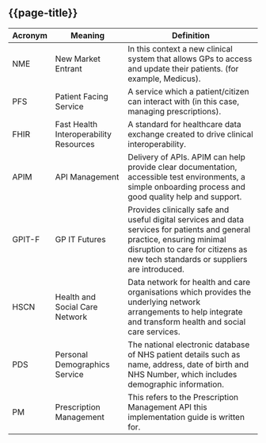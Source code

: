 ## {{page-title}}

|Acronym|Meaning|Definition|
|-----|-----|-------|
|NME|New Market Entrant|In this context a new clinical system that allows GPs to access and update their patients. (for example, Medicus).|
|PFS|Patient Facing Service|A service which a patient/citizen can interact with (in this case, managing prescriptions).|
|FHIR|Fast Health Interoperability Resources|A standard for healthcare data exchange created to drive clinical interoperability.|
|APIM|API Management|Delivery of APIs. APIM can help provide clear documentation, accessible test environments, a simple onboarding process and good quality help and support.|
|GPIT-F|GP IT Futures|Provides clinically safe and useful digital services and data services for patients and general practice, ensuring minimal disruption to care for citizens as new tech standards or suppliers are introduced.|
|HSCN|Health and Social Care Network|Data network for health and care organisations which provides the underlying network arrangements to help integrate and transform health and social care services.|
|PDS|Personal Demographics Service|The national electronic database of NHS patient details such as name, address, date of birth and NHS Number, which includes demographic information.|
|PM| Prescription Management|This refers to the Prescription Management API this implementation guide is written for.|